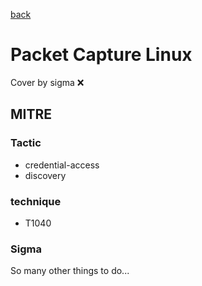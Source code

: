 [back](../index.md)
# Packet Capture Linux
Cover by sigma :x: 

## MITRE
### Tactic
  - credential-access
  - discovery

### technique
  - T1040

### Sigma

 So many other things to do...